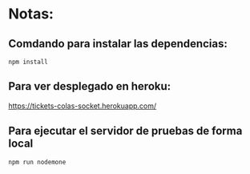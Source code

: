 # Notas:

## Comdando para instalar las dependencias:

```
npm install
```
## Para ver desplegado en heroku:

https://tickets-colas-socket.herokuapp.com/

## Para ejecutar el servidor de pruebas de forma local

```
npm run nodemone
```